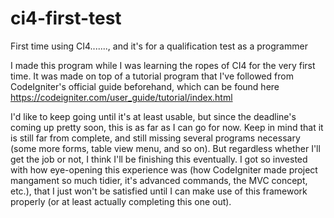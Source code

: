 # ci4-first-test
First time using CI4......., and it's for a qualification test as a programmer

I made this program while I was learning the ropes of CI4 for the very first time. It was made on top of a tutorial program that I've followed from CodeIgniter's official guide beforehand, which can be found here https://codeigniter.com/user_guide/tutorial/index.html

I'd like to keep going until it's at least usable, but since the deadline's coming up pretty soon, this is as far as I can go for now. Keep in mind that it is still far from complete, and still missing several programs necessary (some more forms, table view menu, and so on).
But regardless whether I'll get the job or not, I think I'll be finishing this eventually. I got so invested with how eye-opening this experience was (how CodeIgniter made project mangament so much tidier, it's advanced commands, the MVC concept, etc.), that I just won't be satisfied until I can make use of this framework properly (or at least actually completing this one out).
